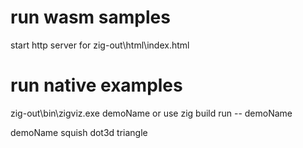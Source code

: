 

# run wasm samples
start http server for zig-out\html\index.html


# run native examples

zig-out\bin\zigviz.exe demoName
or use zig build run -- demoName

demoName
    squish
    dot3d
    triangle
  
